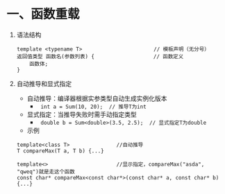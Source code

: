 # 一、函数重载
1. 语法结构
	```
	template <typename T>						// 模板声明（无分号）
	返回值类型 函数名(参数列表) {					// 函数定义
		函数体;
	}
	```

2. ‌自动推导‌和显式指定
	+ 自动推导‌：编译器根据实参类型自动生成实例化版本
		+ ` int a = Sum(10, 20);  // 推导T为int`
	+ 显式指定‌：当推导失败时需手动指定类型
		+ ` double b = Sum<double>(3.5, 2.5);  // 显式指定T为double`
	+ 示例
	```
	template<class T>				//自动推导
	T compareMax(T a, T b) {...}

	template<>						//显示指定，compareMax("asda", "qweq")就是走这个函数
	const char* compareMax<const char*>(const char* a, const char* b) {...}
	```

